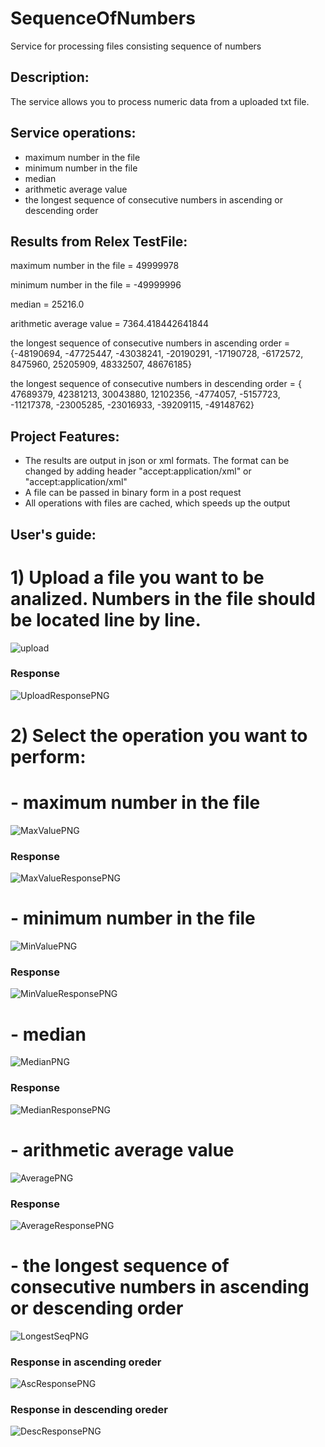 # SequenceOfNumbers
Service for processing files consisting sequence of numbers

## Description:

The service allows you to process numeric data from a uploaded txt file. 

## Service operations:
- maximum number in the file
- minimum number in the file
- median
- arithmetic average value
- the longest sequence of consecutive numbers in ascending or descending order

## Results from Relex TestFile:

maximum number in the file =  49999978

minimum number in the file = -49999996

median = 25216.0

arithmetic average value = 7364.418442641844

the longest sequence of consecutive numbers in ascending order = 
{-48190694, -47725447, -43038241, -20190291, -17190728, -6172572, 8475960, 25205909, 48332507, 48676185}

the longest sequence of consecutive numbers in descending order =
{ 47689379, 42381213, 30043880, 12102356, -4774057, -5157723, -11217378, -23005285, -23016933, -39209115, -49148762}

## Project Features:
- The results are output in json or xml formats. The format can be changed by adding header "accept:application/xml" or "accept:application/xml"
- A file can be passed in binary form in a post request
- All operations with files are cached, which speeds up the output

## User's guide:
# 1) Upload a file you want to be analized. Numbers in the file should be located line by line. 

![upload](https://user-images.githubusercontent.com/88117408/198003369-c9c10496-413d-4a39-a601-9850f16f1eef.jpg)

### Response 

![UploadResponsePNG](https://user-images.githubusercontent.com/88117408/198004496-48233787-800e-4d9d-b70e-c57ddcf54e7a.png)

# 2) Select the operation you want to perform:
# - maximum number in the file

![MaxValuePNG](https://user-images.githubusercontent.com/88117408/198006442-8f8cd10b-be1f-4c1b-861a-d952512e6818.png)

### Response

![MaxValueResponsePNG](https://user-images.githubusercontent.com/88117408/198006755-966ec49b-0946-4ae9-9021-580e7aefbed8.png)

# - minimum number in the file

![MinValuePNG](https://user-images.githubusercontent.com/88117408/198009892-4dca1e90-0521-4c84-b02d-e282e1ecc30d.png)

### Response

![MinValueResponsePNG](https://user-images.githubusercontent.com/88117408/198009948-aa6d986d-2e01-40f3-90fc-980586aefb77.png)

# - median

![MedianPNG](https://user-images.githubusercontent.com/88117408/198010036-3825957f-6433-4ac6-b370-4a198147e42d.png)

### Response

![MedianResponsePNG](https://user-images.githubusercontent.com/88117408/198010112-b9fdfc35-28de-4d71-a4a6-1ffdcffda588.png)

# - arithmetic average value

![AveragePNG](https://user-images.githubusercontent.com/88117408/198010178-e614603a-d4ad-47f7-91bc-e1fc4cdedc55.png)

### Response

![AverageResponsePNG](https://user-images.githubusercontent.com/88117408/198010219-51b55eba-f9c5-4f17-8230-2b477b816f8d.png)

# - the longest sequence of consecutive numbers in ascending or descending order

![LongestSeqPNG](https://user-images.githubusercontent.com/88117408/198010311-bc8e01a5-6d7b-49d6-b109-b453f2e849cf.png)

### Response in ascending oreder

![AscResponsePNG](https://user-images.githubusercontent.com/88117408/198010396-b9cf076b-d6c9-4110-928e-2c77b7b31db7.png)

### Response in descending oreder

![DescResponsePNG](https://user-images.githubusercontent.com/88117408/198010469-d68623c4-b2f3-456d-8d04-bbfc342454d7.png)
